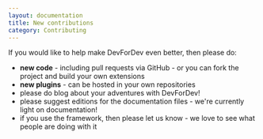 ```yaml
---
layout: documentation
title: New contributions
category: Contributing
---
```


If you would like to help make DevForDev even better, then please do:

* **new code** - including pull requests via GitHub - or you can fork the project and build your own extensions
* **new plugins** - can be hosted in your own repositories
* please do blog about your adventures with DevForDev!
* please suggest editions for the documentation files - we're currently light on documentation!
* if you use the framework, then please let us know - we love to see what people are doing with it

